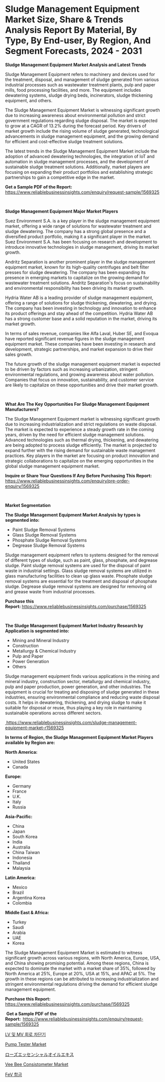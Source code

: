 <p><h1>Sludge Management Equipment Market Size, Share & Trends Analysis Report By Material, By Type, By End-user, By Region, And Segment Forecasts, 2024 - 2031</h1></p><p><strong>Sludge Management Equipment Market Analysis and Latest Trends</strong></p>
<p><p>Sludge Management Equipment refers to machinery and devices used for the treatment, disposal, and management of sludge generated from various industrial processes such as wastewater treatment plants, pulp and paper mills, food processing facilities, and more. The equipment includes dewatering systems, sludge drying beds, incinerators, sludge thickening equipment, and others.</p><p>The Sludge Management Equipment Market is witnessing significant growth due to increasing awareness about environmental pollution and strict government regulations regarding sludge disposal. The market is expected to grow at a CAGR of 13.2% during the forecast period. Key drivers of market growth include the rising volume of sludge generated, technological advancements in sludge management equipment, and the growing demand for efficient and cost-effective sludge treatment solutions.</p><p>The latest trends in the Sludge Management Equipment Market include the adoption of advanced dewatering technologies, the integration of IoT and automation in sludge management processes, and the development of sustainable sludge treatment solutions. Additionally, market players are focusing on expanding their product portfolios and establishing strategic partnerships to gain a competitive edge in the market.</p></p>
<p><strong>Get a Sample PDF of the Report:&nbsp;</strong> <a href="https://www.reliablebusinessinsights.com/enquiry/request-sample/1569325">https://www.reliablebusinessinsights.com/enquiry/request-sample/1569325</a></p>
<p>&nbsp;</p>
<p><strong>Sludge Management Equipment Major Market Players</strong></p>
<p><p>Suez Environment S.A. is a key player in the sludge management equipment market, offering a wide range of solutions for wastewater treatment and sludge dewatering. The company has a strong global presence and a diversified product portfolio, making it a significant player in the market. Suez Environment S.A. has been focusing on research and development to introduce innovative technologies in sludge management, driving its market growth.</p><p>Andritz Separation is another prominent player in the sludge management equipment market, known for its high-quality centrifuges and belt filter presses for sludge dewatering. The company has been expanding its presence in emerging markets to capitalize on the growing demand for wastewater treatment solutions. Andritz Separation's focus on sustainability and environmental responsibility has been driving its market growth.</p><p>Hydria Water AB is a leading provider of sludge management equipment, offering a range of solutions for sludge thickening, dewatering, and drying. The company has been investing in technology and innovation to enhance its product offerings and stay ahead of the competition. Hydria Water AB has a strong customer base and a solid reputation in the market, driving its market growth.</p><p>In terms of sales revenue, companies like Alfa Laval, Huber SE, and Evoqua have reported significant revenue figures in the sludge management equipment market. These companies have been investing in research and development, strategic partnerships, and market expansion to drive their sales growth.</p><p>The future growth of the sludge management equipment market is expected to be driven by factors such as increasing urbanization, stringent environmental regulations, and growing awareness about water pollution. Companies that focus on innovation, sustainability, and customer service are likely to capitalize on these opportunities and drive their market growth.</p></p>
<p>&nbsp;</p>
<p><strong>What Are The Key Opportunities For Sludge Management Equipment Manufacturers?</strong></p>
<p><p>The Sludge Management Equipment market is witnessing significant growth due to increasing industrialization and strict regulations on waste disposal. The market is expected to experience a steady growth rate in the coming years, driven by the need for efficient sludge management solutions. Advanced technologies such as thermal drying, thickening, and dewatering are being adopted to process sludge efficiently. The market is projected to expand further with the rising demand for sustainable waste management practices. Key players in the market are focusing on product innovation and strategic collaborations to capitalize on the emerging opportunities in the global sludge management equipment market.</p></p>
<p><strong>Inquire or Share Your Questions If Any Before Purchasing This Report:</strong> <a href="https://www.reliablebusinessinsights.com/enquiry/pre-order-enquiry/1569325">https://www.reliablebusinessinsights.com/enquiry/pre-order-enquiry/1569325</a></p>
<p>&nbsp;</p>
<p><strong>Market Segmentation</strong></p>
<p><strong>The Sludge Management Equipment Market Analysis by types is segmented into:</strong></p>
<p><ul><li>Paint Sludge Removal Systems</li><li>Glass Sludge Removal Systems</li><li>Phosphate Sludge Removal Systems</li><li>Degrease Sludge Removal Systems</li></ul></p>
<p><p>Sludge management equipment refers to systems designed for the removal of different types of sludge, such as paint, glass, phosphate, and degrease sludge. Paint sludge removal systems are used for the disposal of paint waste in industrial settings. Glass sludge removal systems are utilized in glass manufacturing facilities to clean up glass waste. Phosphate sludge removal systems are essential for the treatment and disposal of phosphate sludge. Degrease sludge removal systems are designed for removing oil and grease waste from industrial processes.</p></p>
<p><strong>Purchase this Report:&nbsp;</strong><a href="https://www.reliablebusinessinsights.com/purchase/1569325">https://www.reliablebusinessinsights.com/purchase/1569325</a></p>
<p>&nbsp;</p>
<p><strong>The Sludge Management Equipment Market Industry Research by Application is segmented into:</strong></p>
<p><ul><li>Mining and Mineral Industry</li><li>Construction</li><li>Metallurgy & Chemical Industry</li><li>Pulp and Paper</li><li>Power Generation</li><li>Others</li></ul></p>
<p><p>Sludge management equipment finds various applications in the mining and mineral industry, construction sector, metallurgy and chemical industry, pulp and paper production, power generation, and other industries. The equipment is crucial for treating and disposing of sludge generated in these industries, ensuring environmental compliance and reducing waste disposal costs. It helps in dewatering, thickening, and drying sludge to make it suitable for disposal or reuse, thus playing a key role in maintaining sustainable operations across different sectors.</p></p>
<p><a href="https://www.reliablebusinessinsights.com/sludge-management-equipment-market-r1569325">&nbsp;https://www.reliablebusinessinsights.com/sludge-management-equipment-market-r1569325</a></p>
<p><strong>In terms of Region, the Sludge Management Equipment Market Players available by Region are:</strong></p>
<p>
    <p> <strong> North America: </strong>
        <ul>
            <li>United States</li>
            <li>Canada</li>
        </ul>
        </p> 
    <p> <strong> Europe: </strong>
        <ul>
            <li>Germany</li>
            <li>France</li>
            <li>U.K.</li>
            <li>Italy</li>
            <li>Russia</li>
        </ul>
        </p> 
    <p> <strong> Asia-Pacific: </strong>
        <ul>
            <li>China</li>
            <li>Japan</li>
            <li>South Korea</li>
            <li>India</li>
            <li>Australia</li>
            <li>China Taiwan</li>
            <li>Indonesia</li>
            <li>Thailand</li>
            <li>Malaysia</li>
        </ul>
        </p> 
    <p> <strong> Latin America: </strong>
        <ul>
            <li>Mexico</li>
            <li>Brazil</li>
            <li>Argentina Korea</li>
            <li>Colombia</li>
        </ul>
        </p> 
    <p> <strong> Middle East & Africa: </strong>
        <ul>
            <li>Turkey</li>
            <li>Saudi</li>
            <li>Arabia</li>
            <li>UAE</li>
            <li>Korea</li>
        </ul>
    </p>
    </p>
<p><p>The Sludge Management Equipment Market is estimated to witness significant growth across various regions, with North America, Europe, USA, and China showing promising potential. Among these regions, China is expected to dominate the market with a market share of 35%, followed by North America at 25%, Europe at 20%, USA at 15%, and APAC at 5%. The growth in these regions can be attributed to increasing industrialization and stringent environmental regulations driving the demand for efficient sludge management equipment.</p></p>
<p><strong>Purchase this Report: </strong><a href="https://www.reliablebusinessinsights.com/purchase/1569325">https://www.reliablebusinessinsights.com/purchase/1569325</a></p>
<p>&nbsp;<strong>Get a Sample PDF of the Report:&nbsp;&nbsp;</strong><a href="https://www.reliablebusinessinsights.com/enquiry/request-sample/1569325">https://www.reliablebusinessinsights.com/enquiry/request-sample/1569325</a></p>
<p><strong></strong></p>
<p><p><a href="https://github.com/tukangkrupk/Market-Research-Report-List-1/blob/main/4400239103126.md">LV 및 MV 회로 차단기</a></p><p><a href="https://github.com/redneck06/Market-Research-Report-List-3/blob/main/pump-tester-market.md">Pump Tester Market</a></p><p><a href="https://github.com/WhitneyMurphy1982/Market-Research-Report-List-1/blob/main/2825720108402.md">ローズエッセンシャルオイルエキス</a></p><p><a href="https://github.com/nicoletavirag/Market-Research-Report-List-3/blob/main/vee-bee-consistometer-market.md">Vee Bee Consistometer Market</a></p><p><a href="https://github.com/sarassiksa/Market-Research-Report-List-1/blob/main/2675341103127.md">FeV 합금</a></p></p>
